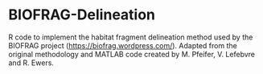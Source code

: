 # BIOFRAG-Delineation
R code to implement the habitat fragment delineation method used by the BIOFRAG project (https://biofrag.wordpress.com/). Adapted from the original methodology and MATLAB code created by M. Pfeifer, V. Lefebvre and R. Ewers. 
